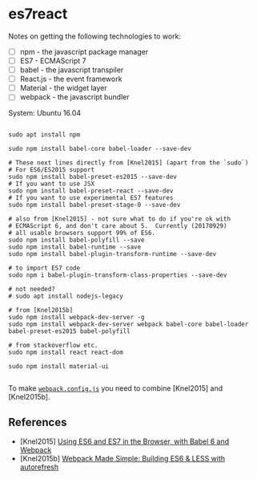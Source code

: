 # es7react

Notes on getting the following technologies to work:

 - [ ] npm - the javascript package manager
 - [ ] ES7 - ECMAScript 7
 - [ ] babel - the javascript transpiler
 - [ ] React.js - the event framework
 - [ ] Material - the widget layer
 - [ ] webpack - the javascript bundler

System: Ubuntu 16.04

```shell

sudo apt install npm

sudo npm install babel-core babel-loader --save-dev

# These next lines directly from [Knel2015] (apart from the `sudo`)
# For ES6/ES2015 support
sudo npm install babel-preset-es2015 --save-dev
# If you want to use JSX
sudo npm install babel-preset-react --save-dev
# If you want to use experimental ES7 features
sudo npm install babel-preset-stage-0 --save-dev

# also from [Knel2015] - not sure what to do if you're ok with
# ECMAScript 6, and don't care about 5.  Currently (20170929)
# all usable browsers support 99% of ES6.
sudo npm install babel-polyfill --save
sudo npm install babel-runtime --save
sudo npm install babel-plugin-transform-runtime --save-dev

# to import ES7 code
sudo npm i babel-plugin-transform-class-properties --save-dev

# not needed?
# sudo apt install nodejs-legacy

# from [Knel2015b]
sudo npm install webpack-dev-server -g
sudo npm install webpack-dev-server webpack babel-core babel-loader babel-preset-es2015 babel-polyfill

# from stackoverflow etc.
sudo npm install react react-dom

sudo npm install material-ui


```

To
 make [`webpack.config.js`](webpack.config.js) you need to combine [Knel2015] and [Knel2015b].

## References

 - [Knel2015] [Using ES6 and ES7 in the Browser, with Babel 6 and Webpack](http://jamesknelson.com/using-es6-in-the-browser-with-babel-6-and-webpack/)
 - [Knel2015b] [Webpack Made Simple: Building ES6 & LESS with autorefresh](http://jamesknelson.com/webpack-made-simple-build-es6-less-with-autorefresh-in-26-lines/)

